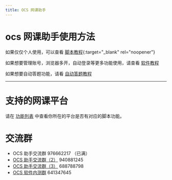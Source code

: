 ```yaml
---
title: OCS 网课助手
---
```

# ocs 网课助手使用方法

如果仅仅个人使用，可以查看  [脚本教程](https://docs.ocsjs.com/script){:target="_blank" rel="noopener"}

如果想要管理账号，浏览器多开，自动登录等更多功能使用，请查看 [软件教程](https://docs.ocsjs.com/app) 

如果想要自动答题功能，请看 [自动答题教程](https://docs.ocsjs.com/answerer-wrappers)

*** 
 
# 支持的网课平台

请在  [功能列表](https://docs.ocsjs.com/feat-list) 中查看你所在的平台是否有对应的脚本功能。

# 交流群

-   OCS 助手交流群  976662217 （已满）
-   [OCS 助手交流群（2）](https://qm.qq.com/cgi-bin/qm/qr?k=r2id1kAmyKz8CT77045a1XLUD7g3yIPJ&jump_from=webapi) 940881245
-   [OCS 助手交流群（3）](https://qm.qq.com/cgi-bin/qm/qr?k=Y9NXoI1MYzuMaEm3_tvMPY8jPxPCxiCk&jump_from=webapi) 688788798
-   [OCS 软件内测群](https://qm.qq.com/cgi-bin/qm/qr?k=yesrH-t4_-pCsn29uRuGRz7ShDLZ16d8&jump_from=webapi) 641347645


